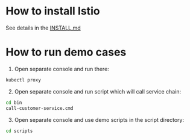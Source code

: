 # How to install Istio
See details in the [INSTALL.md](INSTALL.md)
# How to run demo cases
1. Open separate console and run there:
```bash
kubectl proxy
```
2. Open separate console and run script which will call service chain:
```bash
cd bin
call-customer-service.cmd
```
3. Open separate console and use demo scripts in the script directory:
```bash
cd scripts
```
